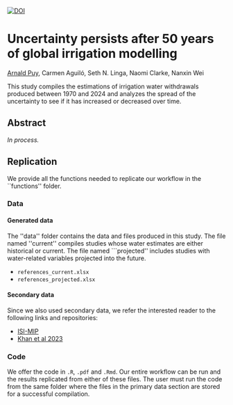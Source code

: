 
[![DOI](https://zenodo.org/badge/DOI/10.5281/zenodo.14710666.svg)](https://doi.org/10.5281/zenodo.14710666)

# Uncertainty persists after 50 years of global irrigation modelling

[Arnald Puy](https://www.arnaldpuy.com/), Carmen Aguiló, Seth N. Linga, Naomi Clarke, Nanxin Wei

This study compiles the estimations of irrigation water withdrawals produced between
1970 and 2024 and analyzes the spread of the uncertainty to see if it has increased
or decreased over time.

## Abstract

*In process.*

## Replication

We provide all the functions needed to replicate our workflow in the ``functions'' folder.

### Data

#### Generated data

The ''data'' folder contains the data and files produced in this study. The file named
''current'' compiles studies whose water estimates are either historical or current.
The file named ```projected'' includes studies with water-related variables projected 
into the future.

* `references_current.xlsx`   
* `references_projected.xlsx`   

#### Secondary data

Since we also used secondary data, we refer the interested reader to the following
links and repositories:

* [ISI-MIP](https://www.isimip.org/)
* [Khan et al 2023](https://www.nature.com/articles/s41597-023-02086-2)

### Code

We offer the code in `.R`, `.pdf` and `.Rmd`. Our entire workflow can be run and the 
results replicated from either of these files. The user must run the code from the 
same folder where the files in the primary data section are stored for a successful 
compilation.


